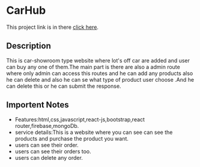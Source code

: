 # CarHub

This project link is in there [click here](https://go-trip-fb143.web.app).

## Description
This is car-showroom type website where lot's off car are added and user can buy any one of them.The main part is there are also a admin route where only admin can access this routes and he can add any products also he can delete and also he can se what type of product user choose .And he can delete this or he can submit the response.
## Importent Notes
* Features:html,css,javascript,react-js,bootstrap,react router,firebase,mongoDb.
* service details:This is a website where you can see can see the products and purchase the product you want.
* users can see their order. 
* users can see their orders too.
* users can delete any order.